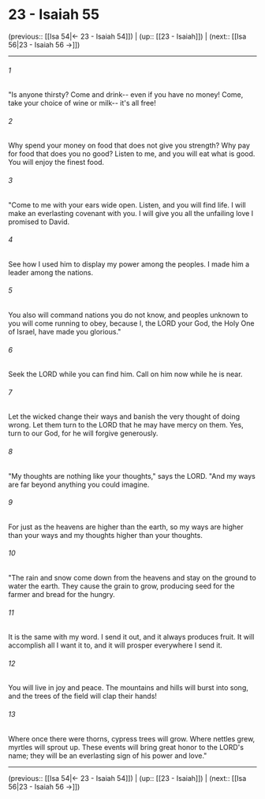 # 23 - Isaiah 55

(previous:: [[Isa 54|← 23 - Isaiah 54]]) | (up:: [[23 - Isaiah]]) | (next:: [[Isa 56|23 - Isaiah 56 →]])

***


###### 1 
"Is anyone thirsty? Come and drink-- even if you have no money! Come, take your choice of wine or milk-- it's all free! 

###### 2 
Why spend your money on food that does not give you strength? Why pay for food that does you no good? Listen to me, and you will eat what is good. You will enjoy the finest food. 

###### 3 
"Come to me with your ears wide open. Listen, and you will find life. I will make an everlasting covenant with you. I will give you all the unfailing love I promised to David. 

###### 4 
See how I used him to display my power among the peoples. I made him a leader among the nations. 

###### 5 
You also will command nations you do not know, and peoples unknown to you will come running to obey, because I, the LORD your God, the Holy One of Israel, have made you glorious." 

###### 6 
Seek the LORD while you can find him. Call on him now while he is near. 

###### 7 
Let the wicked change their ways and banish the very thought of doing wrong. Let them turn to the LORD that he may have mercy on them. Yes, turn to our God, for he will forgive generously. 

###### 8 
"My thoughts are nothing like your thoughts," says the LORD. "And my ways are far beyond anything you could imagine. 

###### 9 
For just as the heavens are higher than the earth, so my ways are higher than your ways and my thoughts higher than your thoughts. 

###### 10 
"The rain and snow come down from the heavens and stay on the ground to water the earth. They cause the grain to grow, producing seed for the farmer and bread for the hungry. 

###### 11 
It is the same with my word. I send it out, and it always produces fruit. It will accomplish all I want it to, and it will prosper everywhere I send it. 

###### 12 
You will live in joy and peace. The mountains and hills will burst into song, and the trees of the field will clap their hands! 

###### 13 
Where once there were thorns, cypress trees will grow. Where nettles grew, myrtles will sprout up. These events will bring great honor to the LORD's name; they will be an everlasting sign of his power and love."

***

(previous:: [[Isa 54|← 23 - Isaiah 54]]) | (up:: [[23 - Isaiah]]) | (next:: [[Isa 56|23 - Isaiah 56 →]])
